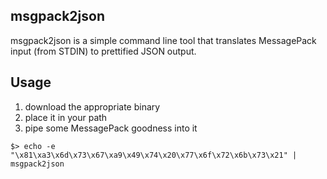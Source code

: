 ## msgpack2json

msgpack2json is a simple command line tool that translates MessagePack input (from STDIN) to prettified JSON output.

## Usage

1. download the appropriate binary
1. place it in your path
1. pipe some MessagePack goodness into it

```shell
$> echo -e "\x81\xa3\x6d\x73\x67\xa9\x49\x74\x20\x77\x6f\x72\x6b\x73\x21" | msgpack2json
```
